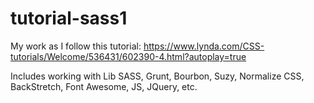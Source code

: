 # tutorial-sass1

My work as I follow this tutorial:
https://www.lynda.com/CSS-tutorials/Welcome/536431/602390-4.html?autoplay=true

Includes working with Lib SASS, Grunt, Bourbon, Suzy, Normalize CSS, BackStretch, Font Awesome, JS, JQuery, etc.